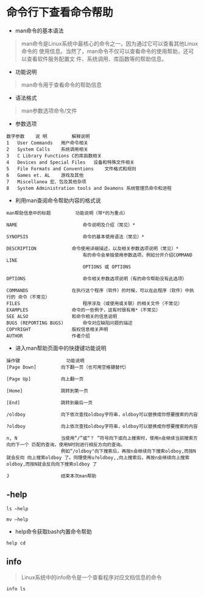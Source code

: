 
# 命令行下查看命令帮助

* man命令的基本语法
> man命令是Linux系统中最核心的命令之一，因为通过它可以查看其他Linux命令的
  使用信息。当然了，man命令不仅可以查看命令的使用帮助，还可以查看软件服务配置文 件、系统调用、库函数等的帮助信息。 

* 功能说明
> man命令用于查看命令的帮助信息

* 语法格式
> man参数选项命令/文件

* 参数选项
``` 
数字参数	说 明	        解释说明
1	User Commands	用户命令相关
2	System Calls	系统调用相关
3	C Library Functions	C的库函数相关
4	Devices and Special Files	设备和特殊文件相关
5	File Formats and Conventions	文件格式和规则
6	Games et. AL	游戏及其他
7	Miscellanea	宏、包及其他杂项
8	System Administration tools and Deamons	系统管理员命令和进程

```

* 利用man查阅命令帮助内容的格式说
``` 
man帮助信息中的标题         功能说明（带*的为重点）

NAME                        命令说明及介绍（常见）*

SYNOPSIS                    命令的基本使用语法（常见）*

DESCRIPTION	            命令使用详细描述，以及相关参数选项说明（常见）*
                            有的命令会单独使用参数选项，例如分开介绍COMMAND LINE
                            OPTIONS 或 OPTIONS

OPTIONS	                    命令相关参数选项说明（有的命令帮助没有此选项）

COMMANDS	            在执行这个程序（软件）的时候，可以在此程序（软件）中执行的 命令（不常见）
FILES	                    程序涉及（或使用或关联）的相关文件（不常见）
EXAMPLES	            命令的一些例子，这有时很有用*（不常见）
SEE ALSO	            和命令相关的信息说明
BUGS (REPORTING BUGS)	    命令对应缺陷问题的描述
COPYRIGHT	            版权信息相关声明
AUTHOR	                作者介绍

```

* 进入man帮助页面中的快捷键功能说明

``` 
操作键                 功能说明
[Page Down]         向下翻一页（也可用空格键替代）

[Page Up]           向上翻一页

[Home]              跳转到第一页

[End]               跳转到最后一页

/oldboy             向下依次查找oldboy字符串，oldboy可以替换成你想要搜索的内容

?oldboy             向上依次查找oldboy字符串，oldboy可以替换成你想要搜索的内容

n, N                当使用“/”或“？ ”符号向下或向上搜索时，使用n会继续当前搜索方向的下一个 匹配的查询，使用N时则进行相反方向的查询。
                    例如“/oldboy"向下搜索后，再按n会继续向下搜索oldboy,而按N就会反向 向上搜索oldboy 了。同理使用u?oldboy,,向上搜索后，再按n会继续向上搜索 oldboy,而按N就会反向向下搜索oldboy 了

J                   结束本次man帮助

```

## -help
``` 
ls —help

mv —help
```
* help命令获取bash内置命令帮助
``` 
help cd
```


## info
> Linux系统中的info命令是一个查看程序对应文档信息的命令
``` 
info ls
```

